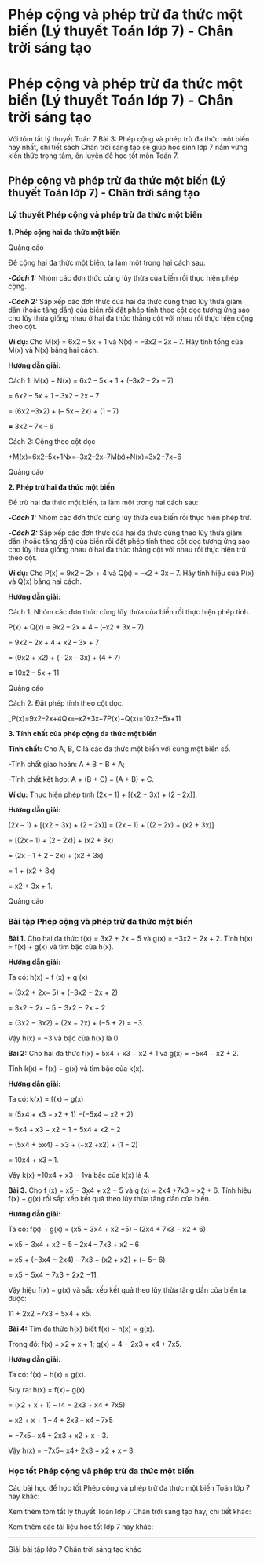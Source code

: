 # Phép cộng và phép trừ đa thức một biến (Lý thuyết Toán lớp 7) - Chân trời sáng tạo

# Phép cộng và phép trừ đa thức một biến (Lý thuyết Toán lớp 7) - Chân trời sáng tạo

Với tóm tắt lý thuyết Toán 7 Bài 3: Phép cộng và phép trừ đa thức một biến hay nhất, chi tiết sách Chân trời sáng tạo sẽ giúp học sinh lớp 7 nắm vững kiến thức trọng tâm, ôn luyện để học tốt môn Toán 7.

## Phép cộng và phép trừ đa thức một biến (Lý thuyết Toán lớp 7) - Chân trời sáng tạo

### **Lý thuyết Phép cộng và phép trừ đa thức một biến**

**1\. Phép cộng hai đa thức một biến**

Quảng cáo

Để cộng hai đa thức một biến, ta làm một trong hai cách sau:

**-_Cách 1:_** Nhóm các đơn thức cùng lũy thừa của biến rồi thực hiện phép cộng.

**-_Cách 2:_** Sắp xếp các đơn thức của hai đa thức cùng theo lũy thừa giảm dần (hoặc tăng dần) của biến rồi đặt phép tính theo cột dọc tương ứng sao cho lũy thừa giống nhau ở hai đa thức thẳng cột với nhau rồi thực hiện cộng theo cột.

**Ví dụ:** Cho M(x) = 6x2 – 5x + 1 và N(x) = –3x2 – 2x – 7. Hãy tính tổng của M(x) và N(x) bằng hai cách.

**Hướng dẫn giải:**

Cách 1: M(x) + N(x) = 6x2 – 5x + 1 + (–3x2 – 2x – 7)

= 6x2 – 5x + 1 – 3x2 – 2x – 7

= (6x2 –3x2) + (– 5x – 2x) + (1 – 7)

**=** 3x2 – 7x – 6 

Cách 2: Cộng theo cột dọc

+M(x)=6x2–5x+1Nx=–3x2–2x–7M(x)+N(x)=3x2−7x−6

Quảng cáo

**2. Phép trừ hai đa thức một biến**

Để trừ hai đa thức một biến, ta làm một trong hai cách sau:

**-_Cách 1:_** Nhóm các đơn thức cùng lũy thừa của biến rồi thực hiện phép trừ.

**-_Cách 2:_** Sắp xếp các đơn thức của hai đa thức cùng theo lũy thừa giảm dần (hoặc tăng dần) của biến rồi đặt phép tính theo cột dọc tương ứng sao cho lũy thừa giống nhau ở hai đa thức thẳng cột với nhau rồi thực hiện trừ theo cột.

**Ví dụ:** Cho P(x) = 9x2 – 2x + 4 và Q(x) = –x2 \+ 3x – 7. Hãy tính hiệu của P(x) và Q(x) bằng hai cách.

**Hướng dẫn giải:**

Cách 1: Nhóm các đơn thức cùng lũy thừa của biến rồi thực hiện phép tính.

P(x) + Q(x) = 9x2 – 2x + 4 – (–x2 \+ 3x – 7)

= 9x2 – 2x + 4 + x2 – 3x + 7

= (9x2 \+ x2) + (– 2x – 3x) + (4 + 7)

**=** 10x2 – 5x + 11

Quảng cáo

Cách 2: Đặt phép tính theo cột dọc.

_P(x)=9x2–2x+4Qx=–x2+3x−7P(x)−Q(x)=10x2−5x+11

**3. Tính chất của phép cộng đa thức một biến**

**Tính chất:** Cho A, B, C là các đa thức một biến với cùng một biến số. 

-Tính chất giao hoán: A + B = B + A;

-Tính chất kết hợp: A + (B + C) = (A + B) + C.

**Ví dụ:** Thực hiện phép tính (2x – 1) + [(x2 \+ 3x) + (2 – 2x)].

**Hướng dẫn giải:**

(2x – 1) + [(x2 \+ 3x) + (2 – 2x)] = (2x – 1) + [(2 – 2x) + (x2 \+ 3x)]

= [(2x – 1) + (2 – 2x)] + (x2 \+ 3x)

= (2x – 1 + 2 – 2x) + (x2 \+ 3x)

= 1 + (x2 \+ 3x)

= x2 \+ 3x + 1.

Quảng cáo

### **Bài tập Phép cộng và phép trừ đa thức một biến**

**Bài 1.** Cho hai đa thức f(x) = 3x2 \+ 2x − 5 và g(x) = −3x2 − 2x + 2. Tính h(x) = f(x) + g(x) và tìm bậc của h(x).

**Hướng dẫn giải:**

Ta có: h(x) = f (x) + g (x)

= (3x2 \+ 2x− 5) + (−3x2 − 2x + 2) 

= 3x2 \+ 2x − 5 − 3x2 − 2x + 2

= (3x2 − 3x2) + (2x − 2x) + (−5 + 2) = −3.

Vậy h(x) = −3 và bậc của h(x) là 0.

**Bài 2:** Cho hai đa thức f(x) = 5x4 \+ x3 − x2 \+ 1 và g(x) = −5x4 − x2 \+ 2.

Tính k(x) = f(x) − g(x) và tìm bậc của k(x).

**Hướng dẫn giải:**

Ta có: k(x) = f(x) − g(x)

= (5x4 \+ x3 − x2 \+ 1) −(−5x4 − x2 \+ 2)

= 5x4 \+ x3 − x2 \+ 1 + 5x4 \+ x2 − 2 

= (5x4 \+ 5x4) + x3 \+ (−x2 +x2) + (1 − 2)

= 10x4 \+ x3 – 1.

Vậy k(x) =10x4 \+ x3 − 1và bậc của k(x) là 4.

**Bài 3.** Cho f (x) = x5 − 3x4 \+ x2 − 5 và g (x) = 2x4 +7x3 − x2 \+ 6. Tính hiệu f(x) − g(x) rồi sắp xếp kết quả theo lũy thừa tăng dần của biến.

**Hướng dẫn giải:**

Ta có: f(x) − g(x) = (x5 − 3x4 \+ x2 −5) – (2x4 \+ 7x3 − x2 \+ 6) 

= x5 − 3x4 \+ x2 − 5 – 2x4 – 7x3 \+ x2 – 6

= x5 \+ (−3x4 − 2x4) – 7x3 \+ (x2 \+ x2) + (− 5− 6)

= x5 − 5x4 − 7x3 \+ 2x2 −11.

Vậy hiệu f(x) − g(x) và sắp xếp kết quả theo lũy thừa tăng dần của biến ta được: 

11 + 2x2 −7x3 − 5x4 \+ x5.

**Bài 4:** Tìm đa thức h(x) biết f(x) − h(x) = g(x). 

Trong đó: f(x) = x2 \+ x + 1; g(x) = 4 − 2x3 \+ x4 \+ 7x5.

**Hướng dẫn giải:**

Ta có: f(x) − h(x) = g(x).

Suy ra: h(x) = f(x)− g(x).

= (x2 \+ x + 1) – (4 − 2x3 \+ x4 \+ 7x5)

= x2 \+ x + 1 – 4 + 2x3 – x4 – 7x5 

= −7x5− x4 \+ 2x3 \+ x2 \+ x – 3.

Vậy h(x) = −7x5− x4\+ 2x3 \+ x2 \+ x – 3.

### **Học tốt Phép cộng và phép trừ đa thức một biến**

Các bài học để học tốt Phép cộng và phép trừ đa thức một biến Toán lớp 7 hay khác:

Xem thêm tóm tắt lý thuyết Toán lớp 7 Chân trời sáng tạo hay, chi tiết khác:

Xem thêm các tài liệu học tốt lớp 7 hay khác:

* * *

Giải bài tập lớp 7 Chân trời sáng tạo khác
